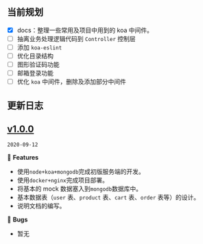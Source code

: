 ## 当前规划

- [x] docs：整理一些常用及项目中用到的 koa 中间件。
- [ ] 抽离业务处理逻辑代码到 `Controller` 控制层
- [ ] 添加 `koa-eslint`
- [ ] 优化目录结构
- [ ] 图形验证码功能
- [ ] 邮箱登录功能
- [ ] 优化 `koa` 中间件，删除及添加部分中间件

## 更新日志

## [v1.0.0](https://github.com/Ewall1106/panda-server/tree/1.0.0)

`2020-09-12`

🎉 **Features**

- 使用`node+koa+mongodb`完成初版服务端的开发。
- 使用`docker+nginx`完成项目部署。
- 将基本的 mock 数据塞入到`mongodb`数据库中。
- 基本数据表（`user` 表、`product` 表、`cart` 表、`order` 表等）的设计。
- 说明文档的编写。

🐛 **Bugs**

- 暂无
